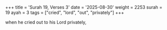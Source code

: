 +++
title = 'Surah 19, Verses 3'
date = '2025-08-30'
weight = 2253
surah = 19
ayah = 3
tags = ["cried", "lord", "out", "privately"]
+++

when he cried out to his Lord privately,